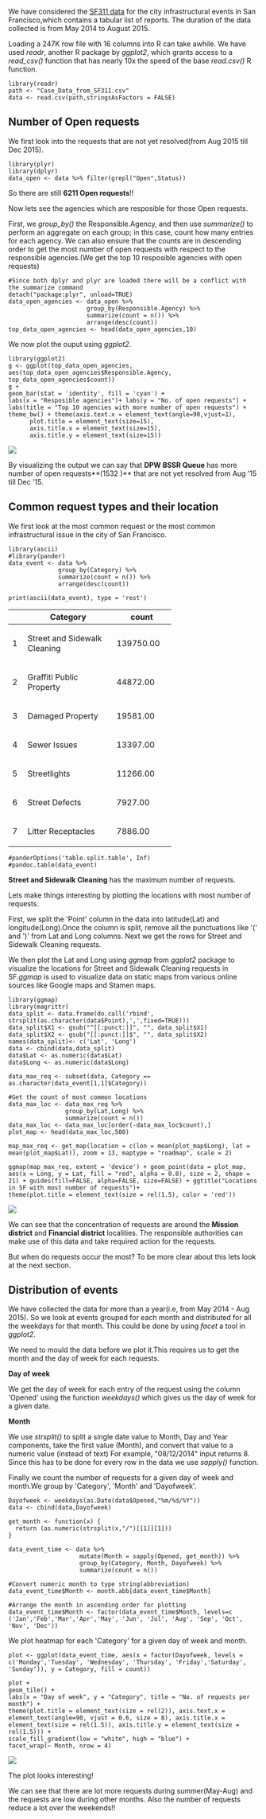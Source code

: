 We have considered the [SF311
data](https://data.sfgov.org/City-Infrastructure/Case-Data-from-San-Francisco-311-SF311-/vw6y-z8j6)
for the city infrastructural events in San Francisco,which contains a
tabular list of reports. The duration of the data collected is from May
2014 to August 2015.

Loading a 247K row file with 16 columns into R can take awhile. We have
used *readr*, another R package by *ggplot2*, which grants access to a
*read\_csv()* function that has nearly 10x the speed of the base
*read.csv()* R function.

    library(readr)
    path <- "Case_Data_from_SF311.csv"
    data <- read.csv(path,stringsAsFactors = FALSE)

Number of Open requests
-----------------------

We first look into the requests that are not yet resolved(from Aug 2015
till Dec 2015).

    library(plyr)
    library(dplyr) 
    data_open <- data %>% filter(grepl("Open",Status))

So there are still **6211 Open requests**!!

Now lets see the agencies which are resposible for those Open requests.

First, we *group\_by()* the Responsible.Agency, and then use
*summarize()* to perform an aggregate on each group; in this case, count
how many entries for each agency. We can also ensure that the counts are
in descending order to get the most number of open requests with respect
to the responsible agencies.(We get the top 10 resposible agencies with
open requests)

    #Since both dplyr and plyr are loaded there will be a conflict with the summarize command
    detach("package:plyr", unload=TRUE)
    data_open_agencies <- data_open %>% 
                          group_by(Responsible.Agency) %>% 
                          summarize(count = n()) %>% 
                          arrange(desc(count))
    top_data_open_agencies <- head(data_open_agencies,10)

We now plot the ouput using *ggplot2*.

    library(ggplot2)
    g <- ggplot(top_data_open_agencies, aes(top_data_open_agencies$Responsible.Agency, top_data_open_agencies$count))
    g + 
    geom_bar(stat = 'identity', fill = 'cyan') + 
    labs(x = "Resposible agencies")+ labs(y = "No. of open requests") + 
    labs(title = "Top 10 agencies with more number of open requests") + 
    theme_bw() + theme(axis.text.x = element_text(angle=90,vjust=1),
          plot.title = element_text(size=15),
          axis.title.x = element_text(size=15),
          axis.title.y = element_text(size=15))

![](Analysis_files/figure-markdown_strict/unnamed-chunk-4-1.png)

By visualizing the output we can say that **DPW BSSR Queue** has more
number of open requests**(1532 )** that are not yet resolved from Aug
'15 till Dec '15.

Common request types and their location
---------------------------------------

We first look at the most common request or the most common
infrastructural issue in the city of San Francisco.

    library(ascii)
    #library(pander)
    data_event <- data %>%
                  group_by(Category) %>% 
                  summarize(count = n()) %>% 
                  arrange(desc(count))

    print(ascii(data_event), type = 'rest')

<table style="width:65%;">
<colgroup>
<col width="5%" />
<col width="43%" />
<col width="16%" />
</colgroup>
<thead>
<tr class="header">
<th></th>
<th>Category</th>
<th>count</th>
</tr>
</thead>
<tbody>
<tr class="odd">
<td><p>1</p></td>
<td><p>Street and Sidewalk Cleaning</p></td>
<td><p>139750.00</p></td>
</tr>
<tr class="even">
<td><p>2</p></td>
<td><p>Graffiti Public Property</p></td>
<td><p>44872.00</p></td>
</tr>
<tr class="odd">
<td><p>3</p></td>
<td><p>Damaged Property</p></td>
<td><p>19581.00</p></td>
</tr>
<tr class="even">
<td><p>4</p></td>
<td><p>Sewer Issues</p></td>
<td><p>13397.00</p></td>
</tr>
<tr class="odd">
<td><p>5</p></td>
<td><p>Streetlights</p></td>
<td><p>11266.00</p></td>
</tr>
<tr class="even">
<td><p>6</p></td>
<td><p>Street Defects</p></td>
<td><p>7927.00</p></td>
</tr>
<tr class="odd">
<td><p>7</p></td>
<td><p>Litter Receptacles</p></td>
<td><p>7886.00</p></td>
</tr>
</tbody>
</table>

    #panderOptions('table.split.table', Inf)
    #pandoc.table(data_event)

**Street and Sidewalk Cleaning** has the maximum number of requests.

Lets make things interesting by plotting the locations with most number
of requests.

First, we split the 'Point' column in the data into latitude(Lat) and
longitude(Long).Once the column is split, remove all the punctuations
like '(' and ')' from Lat and Long columns. Next we get the rows for
Street and Sidewalk Cleaning requests.

We then plot the Lat and Long using *ggmap* from *ggplot2* package to
visualize the locations for Street and Sidewalk Cleaning requests in
SF.*ggmap* is used to visualize data on static maps from various online
sources like Google maps and Stamen maps.

    library(ggmap)
    library(magrittr)
    data_split <- data.frame(do.call('rbind', strsplit(as.character(data$Point),',',fixed=TRUE)))
    data_split$X1 <- gsub("^[[:punct:]]", "", data_split$X1)
    data_split$X2 <- gsub("[[:punct:]]$", "", data_split$X2)
    names(data_split)<- c('Lat', 'Long')
    data <- cbind(data,data_split)
    data$Lat <- as.numeric(data$Lat)
    data$Long <- as.numeric(data$Long)

    data_max_req <- subset(data, Category == as.character(data_event[1,1]$Category))

    #Get the count of most common locations
    data_max_loc <- data_max_req %>%
                    group_by(Lat,Long) %>%
                    summarize(count = n())
    data_max_loc <- data_max_loc[order(-data_max_loc$count),]
    plot_map <- head(data_max_loc,500)

    map_max_req <- get_map(location = c(lon = mean(plot_map$Long), lat = mean(plot_map$Lat)), zoom = 13, maptype = "roadmap", scale = 2)

    ggmap(map_max_req, extent = 'device') + geom_point(data = plot_map, aes(x = Long, y = Lat, fill = "red", alpha = 0.8), size = 2, shape = 21) + guides(fill=FALSE, alpha=FALSE, size=FALSE) + ggtitle("Locations in SF with most number of requests")+
    theme(plot.title = element_text(size = rel(1.5), color = 'red'))

![](Analysis_files/figure-markdown_strict/unnamed-chunk-6-1.png)

We can see that the concentration of requests are around the **Mission
district** and **Financial district** localities. The responsible
authorities can make use of this data and take required action for the
requests.

But when do requests occur the most? To be more clear about this lets
look at the next section.

Distribution of events
----------------------

We have collected the data for more than a year(i.e, from May 2014 - Aug
2015). So we look at events grouped for each month and distributed for
all the weekdays for that month. This could be done by using *facet* a
tool in *ggplot2*.

We need to mould the data before we plot it.This requires us to get the
month and the day of week for each requests.

**Day of week**

We get the day of week for each entry of the request using the column
'Opened' using the function *weekdays()* which gives us the day of week
for a given date.

**Month**

We use *strsplit()* to split a single date value to Month, Day and Year
components, take the first value (Month), and convert that value to a
numeric value (instead of text) For example, "08/12/2014" input returns
8. Since this has to be done for every row in the data we use *sapply()*
function.

Finally we count the number of requests for a given day of week and
month.We group by 'Category', 'Month' and 'Dayofweek'.

    Dayofweek <- weekdays(as.Date(data$Opened,"%m/%d/%Y"))
    data <- cbind(data,Dayofweek)

    get_month <- function(x) {
      return (as.numeric(strsplit(x,"/")[[1]][1]))
    }

    data_event_time <- data %>%
                        mutate(Month = sapply(Opened, get_month)) %>%
                        group_by(Category, Month, Dayofweek) %>%
                        summarize(count = n())

    #Convert numeric month to type string(abbreviation)
    data_event_time$Month <- month.abb[data_event_time$Month]

    #Arrange the month in ascending order for plotting
    data_event_time$Month <- factor(data_event_time$Month, levels=c
    ('Jan','Feb','Mar','Apr','May', 'Jun', 'Jul', 'Aug', 'Sep', 'Oct', 'Nov', 'Dec'))

We plot heatmap for each 'Category' for a given day of week and month.

    plot <- ggplot(data_event_time, aes(x = factor(Dayofweek, levels = c('Monday','Tuesday', 'Wednesday', 'Thursday', 'Friday','Saturday', 'Sunday')), y = Category, fill = count)) 

    plot + 
    geom_tile() + 
    labs(x = "Day of week", y = "Category", title = "No. of requests per month") +
    theme(plot.title = element_text(size = rel(2)), axis.text.x = element_text(angle=90, vjust = 0.6, size = 8), axis.title.x = element_text(size = rel(1.5)), axis.title.y = element_text(size = rel(1.5))) +
    scale_fill_gradient(low = "white", high = "blue") + 
    facet_wrap(~ Month, nrow = 4)

![](Analysis_files/figure-markdown_strict/unnamed-chunk-8-1.png)

The plot looks interesting!

We can see that there are lot more requests during summer(May-Aug) and
the requests are low during other months. Also the number of requests
reduce a lot over the weekends!!
